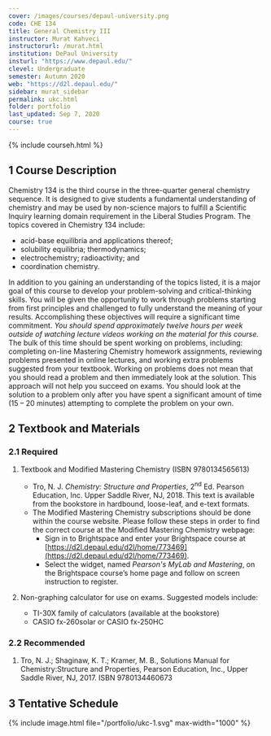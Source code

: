 ```yaml
---
cover: /images/courses/depaul-university.png
code: CHE 134
title: General Chemistry III
instructor: Murat Kahveci
instructorurl: /murat.html
institution: DePaul University
insturl: "https://www.depaul.edu/"
clevel: Undergraduate
semester: Autumn 2020
web: "https://d2l.depaul.edu/"
sidebar: murat_sidebar
permalink: ukc.html
folder: portfolio
last_updated: Sep 7, 2020
course: true
---
```

{% include courseh.html %}

## 1 Course Description

Chemistry 134 is the third course in the three-quarter general chemistry sequence. It is designed to give students a fundamental understanding of chemistry and may be used by non-science majors to fulfill a Scientific Inquiry learning domain requirement in the Liberal Studies Program. The topics covered in Chemistry 134 include: 
- acid-base equilibria and applications thereof; 
- solubility equilibria; thermodynamics; 
- electrochemistry; radioactivity; and 
- coordination chemistry.  
	 
In addition to you gaining an understanding of the topics listed, it is a major goal of this course to develop your problem-solving and critical-thinking skills. You will be given the opportunity to work through problems starting from first principles and challenged to fully understand the meaning of your results. Accomplishing these objectives will require a significant time commitment. _You should spend approximately twelve hours per week outside of watching lecture videos working on the material for this course._ The bulk of this time should be spent working on problems, including: completing on-line Mastering Chemistry homework assignments, reviewing problems presented in online lectures, and working extra problems suggested from your textbook. Working on problems does not mean that you should read a problem and then immediately look at the solution. This approach will not help you succeed on exams. You should look at the solution to a problem only after you have spent a significant amount of time (15 – 20 minutes) attempting to complete the problem on your own. 

## 2 Textbook and Materials

### 2.1 Required

1. Textbook and Modified Mastering Chemistry (ISBN 9780134565613)
    -  Tro, N. J. _Chemistry: Structure and Properties_, 2<sup>nd</sup> Ed. Pearson Education, Inc. Upper Saddle River, NJ, 2018. This text is available from the bookstore in hardbound, loose-leaf, and e-text formats.
    - The Modified Mastering Chemistry subscriptions should be done within the course website. Please follow these steps in order to find the correct course at the Modified Mastering Chemistry webpage:
        * Sign in to Brightspace and enter your Brightspace course at [https://d2l.depaul.edu/d2l/home/773469](https://d2l.depaul.edu/d2l/home/773469).
        * Select the widget, named _Pearson's MyLab and Mastering_, on the Brightspace course’s home page and follow on screen instruction to register.

2. Non-graphing calculator for use on exams. Suggested models include:
    - TI-30X family of calculators (available at the bookstore)
    - CASIO fx-260solar or CASIO fx-250HC

### 2.2 Recommended

1. Tro, N. J.; Shaginaw, K. T.; Kramer, M. B., Solutions Manual for Chemistry:Structure and Properties, Pearson Education, Inc., Upper Saddle River, NJ, 2017. ISBN 9780134460673

## 3 Tentative Schedule 

{% include image.html file="/portfolio/ukc-1.svg" max-width="1000" %}